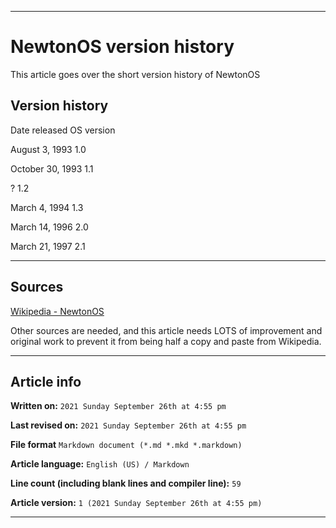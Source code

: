   
***

# NewtonOS version history

This article goes over the short version history of NewtonOS

## Version history

Date released 	OS version

August 3, 1993 	1.0

October 30, 1993 	1.1

? 	1.2

March 4, 1994 	1.3

March 14, 1996 	2.0

March 21, 1997 	2.1

<!-- **This article is a modified copy of its Wikipedia counterpart and needs to be rewritten for originality.** !-->

***

## Sources

[Wikipedia - NewtonOS](https://en.wikipedia.org/wiki/Newton_OS/)

Other sources are needed, and this article needs LOTS of improvement and original work to prevent it from being half a copy and paste from Wikipedia.

***

## Article info

**Written on:** `2021 Sunday September 26th at 4:55 pm`

**Last revised on:** `2021 Sunday September 26th at 4:55 pm`

**File format** `Markdown document (*.md *.mkd *.markdown)`

**Article language:** `English (US) / Markdown`

**Line count (including blank lines and compiler line):** `59`

**Article version:** `1 (2021 Sunday September 26th at 4:55 pm)`

***

<!-- Tools

Quick copy and paste

https://github.com/seanpm2001/WacOS/wiki/

!-->
